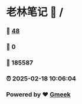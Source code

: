 # 老林笔记 :link: / 
### :page_facing_up: [48](//tag.html) 
### :speech_balloon: 0 
### :hibiscus: 185587 
### :alarm_clock: 2025-02-18 10:06:04 
### Powered by :heart: [Gmeek](https://github.com/Meekdai/Gmeek)
